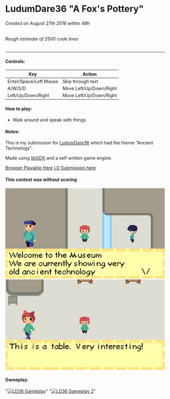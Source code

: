 # LudumDare36 "A Fox's Pottery"
###### Created on August 27th 2016 within 48h
###### Rough estimate of 2500 code lines
***

#### Controls:
| Key                     | Action                  |
|-------------------------|-------------------------|
| Enter/Space/Left Mouse  | Skip through text       |
| A/W/S/D                 | Move Left/Up/Down/Right |
| Left/Up/Down/Right      | Move Left/Up/Down/Right |

#### How to play:
- Walk around and speak with things

#### Notes:
This is my submission for [LudumDare36](http://ludumdare.com/compo/2016/08/24/welcome-to-ludum-dare-36/) which had the theme "Ancient Technology".

Made using [libGDX](https://libgdx.badlogicgames.com/) and a self written game engine.

[Browser Playable Here](https://pusty.itch.io/a-foxs-pottery)
[LD Submission here](http://ludumdare.com/compo/ludum-dare-36/?action=preview&uid=55076)

#### This contest was without scoring

![Screenshot1](/readme/LudumDare36_0.PNG)
![Screenshot2](/readme/LudumDare36_1.PNG)

#### Gameplay:
"[![LD36 Gameplay](https://img.youtube.com/vi/Od4iKgnDs00/0.jpg)](https://www.youtube.com/watch?v=Od4iKgnDs00&t=852s)"
"[![LD36 Gameplay 2](https://img.youtube.com/vi/66O503w0cEI/0.jpg)](https://www.youtube.com/watch?v=66O503w0cEI&t=546s)"